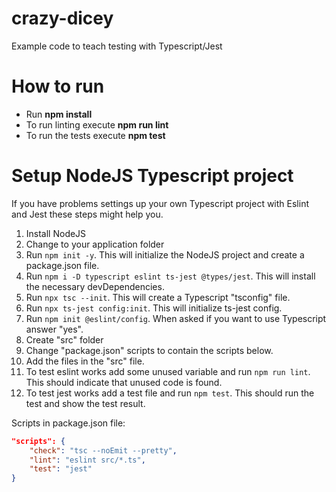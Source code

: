 # crazy-dicey
Example code to teach testing with Typescript/Jest

# How to run
* Run **npm install**
* To run linting execute **npm run lint**
* To run the tests execute **npm test**

# Setup NodeJS Typescript project

If you have problems settings up your own Typescript project with Eslint and Jest these steps might help you.

1. Install NodeJS
2. Change to your application folder
3. Run `npm init -y`. This will initialize the NodeJS project and create a package.json file.
4. Run `npm i -D typescript eslint ts-jest @types/jest`. This will install the necessary devDependencies.
5. Run `npx tsc --init`. This will create a Typescript "tsconfig" file.
6. Run `npx ts-jest config:init`. This will initialize ts-jest config.
7. Run `npm init @eslint/config`. When asked if you want to use Typescript answer "yes".
8. Create "src" folder
9. Change "package.json" scripts to contain the scripts below.
10. Add the files in the "src" file.
11. To test eslint works add some unused variable and run `npm run lint`. This should indicate that unused code is found.
12. To test jest works add a test file and run `npm test`. This should run the test and show the test result.

Scripts in package.json file:
```json
"scripts": {
    "check": "tsc --noEmit --pretty",
    "lint": "eslint src/*.ts",
    "test": "jest"
}
```